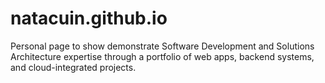 # natacuin.github.io
Personal page to show demonstrate Software Development and Solutions Architecture expertise through a portfolio of web apps, backend systems, and cloud-integrated projects.
